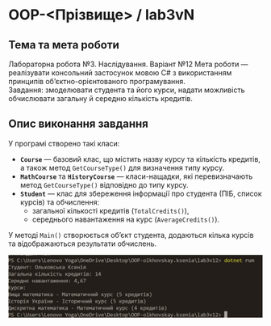 # OOP-<Прізвище> / lab3vN

## Тема та мета роботи
Лабораторна робота №3. Наслідування. Варіант №12
Мета роботи — реалізувати консольний застосунок мовою C# з використанням принципів об’єктно-орієнтованого програмування.  
Завдання: змоделювати студента та його курси, надати можливість обчислювати загальну й середню кількість кредитів.

## Опис виконання завдання
У програмі створено такі класи:

- **`Course`** — базовий клас, що містить назву курсу та кількість кредитів, а також метод `GetCourseType()` для визначення типу курсу.  
- **`MathCourse`** та **`HistoryCourse`** — класи-нащадки, які перевизначають метод `GetCourseType()` відповідно до типу курсу.  
- **`Student`** — клас для збереження інформації про студента (ПІБ, список курсів) та обчислення:
  - загальної кількості кредитів (`TotalCredits()`),
  - середнього навантаження на курс (`AverageCredits()`).

У методі `Main()` створюється об’єкт студента, додаються кілька курсів та відображаються результати обчислень.

![Результат виконання програми](pryklad.png)